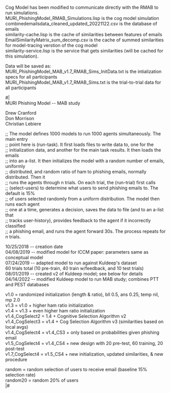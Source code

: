 Cog Model has been modified to communicate directly with the RMAB to run simulations.  
MURI_PhishingModel_RMAB_Simulations.lisp is the cog model simulation  
combinedemailsdata_cleaned_updated_20221122.csv is the database of emails  
similarity-cache.lisp is the cache of similarities between features of emails  
EmailSimilarityMatrix_sum_decomp.csv is the cache of summed similarities for model-tracing verstion of the cog model  
similarity-service.lisp is the service that gets similarities (will be cached for this simulation).  

Data will be saved as:  
MURI_PhishingModel_MAB_v1.7_RMAB_Sims_InitData.txt is the intialization specs for all participants  
MURI_PhishingModel_MAB_v1.7_RMAB_Sims.txt is the trial-to-trial data for all participants  

#|  
MURI Phishing Model -- MAB study  

Drew Cranford  
Don Morrison  
Christian Lebiere  

;; The model defines 1000 models to run 1000 agents simultaneously. The main entry  
;; point here is (run-task). It first loads files to write data to, one for the  
;; initialization data, and another for the main task results. It then loads the emails  
;; into an a-list. It then initializes the model with a random number of emails, uniformly  
;; distributed, and random ratio of ham to phishing emails, normally distributed. Then it  
;; runs the agents through n trials. On each trial, the (run-trial) first calls  
;; (select-users) to determine what users to send phishing emails to. The default is 15%  
;; of users selected randomly from a uniform distribution. The model then runs each agent  
;; one at a time, generates a decision, saves the data to file (and to an a-list that   
;; tracks user-history), provides feedback to the agent if it incorrectly classified  
;; a phishing email, and runs the agent forward 30s. The process repeats for n trials.  
  
10/25/2018 -- creation date  
04/08/2019 -- modified model for ICCM paper: parameters same as conceptual model  
07/24/2019 -- adapted model to run against Kuldeep's dataset   
              60 trials total (10 pre-train, 40 train w/feedback, and 10 test trials)  
08/01/2019 -- created v2 of Kuldeep model; see below for details  
04/14/2022 -- modified Kuldeep model to run MAB study; combines PTT and PEST databases  
  
v1.0 = randomized initialization (length & ratio), bll 0.5, ans 0.25, temp nil, mp 2.0  
v1.3 = v1.0 + higher ham ratio initialization  
v1.4 = v1.3 + even higher ham ratio initialization  
v1.4_CogSelect2 = 1.4 + Cognitive Selection Algorithm v2  
v1.4_CogSelect3 = v1.4 + Cog Selection Algorithm v3 (similarities based on local avgs)  
v1.4_CogSelect4 = v1.4_CS3 + only based on probabilities given phishing email  
v1.5_CogSelect4 = v1.4_CS4 + new design with 20 pre-test, 60 training, 20 post-test  
v1.7_CogSelect4 = v1.5_CS4 + new initialization, updated similarities, & new procedure  
  
random = random selection of users to receive email (baseline 15% selection rate)  
random20 = random 20% of users  
|#  

